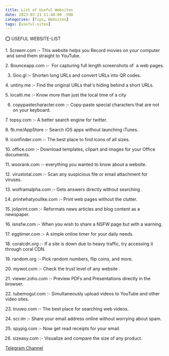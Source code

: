 ```yaml
---
title: List of Useful Websites
date: 2023-03-21 11:40:00 -500
categories: [Tips, Websites]
tags: [useful-sites]
---
```



⭕️ USEFUL WEBSITE-LIST

1. Screenr.com :- This website helps you Record movies on your computer  and send them straight to YouTube.

2. Bounceapp.com :-  For capturing full length screenshots of  a web pages.

3. Goo.gl :- Shorten long URLs and convert URLs into QR codes.

4. untiny.me :- Find the original URLs that's hiding behind a short URLs. 

5. localti.me :- Know more than just the local time of a city

6. copypastecharacter.com :- Copy-paste special characters that are not on your keyboard.

7. topsy.com :- A better search engine for twitter.

8. fb.me/AppStore :- Search iOS apps without launching iTunes.

9. iconfinder.com :- The best place to find icons of all sizes.

10. office.com :- Download templates, clipart and images for your Office documents.

11. woorank.com :- everything you wanted to know about a website.

12. virustotal.com :- Scan any suspicious file or email attachment for viruses.

13. wolframalpha.com :- Gets answers directly without searching .

14. printwhatyoulike.com :- Print web pages without the clutter.

15. joliprint.com :- Reformats news articles and blog content as a newspaper.

16. isnsfw.com :- When you wish to share a NSFW page but with a warning.

17. eggtimer.com :- A simple online timer for your daily needs.

18. coralcdn.org :- If a site is down due to heavy traffic, try accessing it through coral CDN.

19. random.org :- Pick random numbers, flip coins, and more.

20. mywot.com :- Check the trust level of any website .

21. viewer.zoho.com :- Preview PDFs and Presentations directly in the browser.

22. tubemogul.com :- Simultaneously upload videos to YouTube and other video sites.

23. truveo.com :- The best place for searching web videos.

24. scr.im :- Share your email address online without worrying about spam.

25. spypig.com :- Now get read receipts for your email.

26. sizeasy.com :- Visualize and compare the size of any product.

[Telegram Channel](https://t.me/pcdrills/)